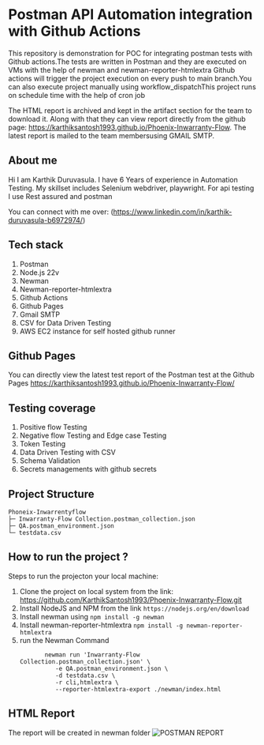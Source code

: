 # Postman API Automation integration with Github Actions #

This repository is demonstration for POC for integrating postman tests with Github actions.The tests are written in Postman and they are executed on VMs with the help of newman and newman-reporter-htmlextra
Github actions will trigger the project execution on every push to main branch.You can also execute project manually using workflow_dispatchThis project runs on schedule time with the help of cron job

The HTML report is archived and kept in the artifact section for the team to download it. Along with that they can view report directly from the github page: https://karthiksantosh1993.github.io/Phoenix-Inwarranty-Flow.
The latest report is mailed to the team membersusing GMAIL SMTP.

## About me ## 

Hi I am Karthik Duruvasula. I have 6 Years of experience in Automation Testing. My skillset includes Selenium webdriver, playwright. For api testing I use Rest assured and postman 

You can connect with me over: (https://www.linkedin.com/in/karthik-duruvasula-b6972974/)

## Tech stack ##
1. Postman
2. Node.js 22v
3. Newman
4. Newman-reporter-htmlextra
5. Github Actions
6. Github Pages
7. Gmail SMTP
8. CSV for Data Driven Testing
9. AWS EC2 instance for self hosted github runner

## Github Pages ##
You can directly view the latest test report of the Postman test at the Github Pages https://karthiksantosh1993.github.io/Phoenix-Inwarranty-Flow/

## Testing coverage ##

1. Positive flow Testing
2. Negative flow Testing and Edge case Testing
3. Token Testing
4. Data Driven Testing with CSV
5. Schema Validation
6. Secrets managements with github secrets

## Project Structure ##

```
Phoneix-Inwarrentyflow
├─ Inwarranty-Flow Collection.postman_collection.json
├─ QA.postman_environment.json
└─ testdata.csv

```

## How to run the project ? ##

Steps to run the projecton your local machine:
1. Clone the project on local system from the link: https://github.com/KarthikSantosh1993/Phoenix-Inwarranty-Flow.git
2. Install NodeJS and NPM from the link
   ```https://nodejs.org/en/download```
4. Install newman using
   ```npm install -g newman ```
6. Install newman-reporter-htmlextra
   ```npm install -g newman-reporter-htmlextra```
8. run the Newman Command
   ```
          newman run 'Inwarranty-Flow Collection.postman_collection.json' \
             -e QA.postman_environment.json \
             -d testdata.csv \
             -r cli,htmlextra \
             --reporter-htmlextra-export ./newman/index.html
   ```

## HTML Report ##
The report will be created in newman folder 
![POSTMAN REPORT](https://github.com/KarthikSantosh1993/Phoenix-Inwarranty-Flow/blob/static-resources/newman-report.png)


